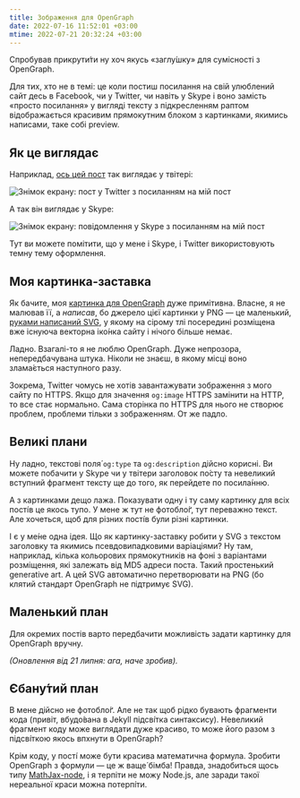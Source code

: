 ```yaml
---
title: Зображення для OpenGraph
date: 2022-07-16 11:52:01 +03:00
mtime: 2022-07-21 20:32:24 +03:00
---
```


Спробував прикрути́ти ну хоч якусь «заглу́шку» для сумісності з OpenGraph.

Для тих, хто не в темі: це коли постиш посилання на свій улюблений сайт десь в Facebook, чи у Twitter, чи навіть у Skype і воно замість «просто посилання» у вигляді тексту з підкресленням раптом відображається красивим прямокутним блоком з картинками, якимись написами, таке собі preview.


## Як це виглядає

Наприклад, [ось цей пост][1] так виглядає у твітері:

![Знімок екрану: пост у Twitter з посиланням на мій пост](/uploads/opengraph-twitter.png)

А так він виглядає у Skype:

![Знімок екрану: повідомлення у Skype з посиланням на мій пост](/uploads/opengraph-skype.png)

Тут ви можете помітити, що у мене і Skype, і Twitter використовують темну тему оформлення.


## Моя картинка-заставка

Як бачите, моя [картинка для OpenGraph][2] дуже примітивна. Власне, я не малював її, а _написав_, бо джерело цієї картинки у PNG — це маленький, [руками написаний SVG][3], у якому на сірому тлі посередині розміщена вже існуюча векторна іко́нка сайту і нічого більше немає.

Ладно. Взагалі-то я не люблю OpenGraph. Дуже непрозора, непередбачувана штука. Ніколи не знаєш, в якому місці воно злама́ється наступного разу.

Зокрема, Twitter чомусь не хотів завантажувати зображення з мого сайту по HTTPS. Якщо для значення `og:image` HTTPS замінити на HTTP, то все стає нормально. Сама сторінка по HTTPS для нього не створює проблем, проблеми тільки з зображенням. От же падло.


## Великі плани

Ну ладно, текстові поля́ `og:type` та `og:description` дійсно корисні. Ви можете побачити у Skype чи у твітери заголовок по́сту та невеликий вступний фрагмент тексту ще до того, як перейдете по посила́нню.

А з картинками дещо лажа. Показувати одну і ту саму картинку для всіх пості́в це якось тупо. У мене ж тут не фотобло́ґ, тут переважно текст. Але хочеться, щоб для різних пості́в були різні картинки.

І є у ме́не одна ідея. Що як картинку-заставку робити у SVG з текстом заголовку та якимись псевдовипадковими варіаціями? Ну там, наприклад, кілька кольорових прямокутників на фоні з варіантами розміщення, які залежать від MD5 адреси поста. Такий простенький generative art. А цей SVG автоматично перетворювати на PNG (бо клятий стандарт OpenGraph не підтримує SVG).


## Маленький план

Для окремих постів варто передбачити можливість задати картинку для OpenGraph вручну.

_(Оновлення від 21 липня: ага, наче зробив)._


## Єбану́тий план

В мене дійсно не фотобло́ґ. Але не так щоб рідко бувають фрагменти кода (привіт, вбудо́вана в Jekyll підсві́тка синтаксису). Невеликий фрагмент коду може виглядати дуже красиво, то може його разом з підсві́ткою якось впхнути в OpenGraph?

Крім коду, у пості́ може бути красива математична формула. Зробити OpenGraph з формули — це ж ваще́ бімба! Правда, знадобиться щось типу [MathJax-node][4], і я терпіти не можу Node.js, але заради такої нереальної краси можна потерпі́ти.

[1]: /2022/07/13/kotyky.html
[2]: /opengraph.png
[3]: /opengraph.svg
[4]: https://github.com/mathjax/MathJax-node
